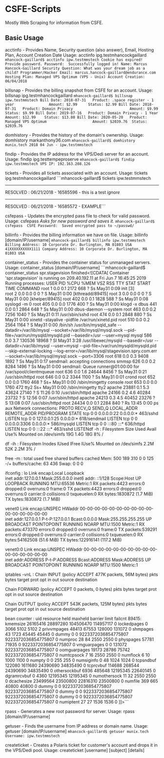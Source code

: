 # CSFE-Scripts
Mostly Web Scraping for information from CSFE.

## Basic Usage
acctinfo -
	Provides Name, Security question (also answer), Email, Hosting Plan, Account Creation Date
	Usage: acctinfo ipg.testmhancockgaillard
	```mhancock-gaillard$ acctinfo ipw.testmmstech
Cookie has expired! Provide password.
Password: 
Successfully logged in!
Name: Marcus Hancock-Gaillard
Security Question: What was your dream job as a child? Programmer/Hacker
Email: marcus.hancock-gaillard@endurance.com
Hosting Plan: Managed VPS Optimum (VPS - Unix)
Account Creation: 06/04/2018```

billsnap -
	Provides the billing snapshot from CSFE for an account.
	Usage: billsnap ipg.testmhancockgaillard
	```mhancock-gaillard$ billsnap ipw.testmmstech
Bill Date: 2018-07-31	Product: .space register - 1 year                Amount: $2.99     Status: $2.99
Bill Date: 2018-07-31	Product: Domain Privacy                          Amount: $9.99     Status: $9.99
Bill Date: 2019-07-16	Product: Domain Privacy - 1 Year                 Amount: $12.99    Status: $13.80
Bill Date: 2020-05-20	Product: Managed VPS Optimum                     Amount: $2039.76  Status: $2039.76```

domhistory -
	Provides the history of the domain's ownership.
	Usage: domhistory markanthony36.com
	```mhancock-gaillard$ domhistory munix.tech
2018 04 Jun - ipw.testmmstech```

findip -
	Provides the IP address for the VPS/Dedi server for an account.
	Usage: findip ipg.testtempeproserve
	```mhancock-gaillard$ findip ipw.testmmstech
VPS IP: 192.163.208.126```
	
tickets -
	Provides all tickets associated with an account.
	Usage: tickets ipg.testmhancockgaillard
	```mhancock-gaillard$ tickets ipw.testmmstech
************************************************************
RESOLVED : 06/21/2018 - 16585596 - this is a test *ignore*
************************************************************
RESOLVED : 06/21/2018 - 16585572 - EXAMPLE```

csfepass -
	Updates the encrypted pass file to check for valid password.
	Usage: csfepass
		*Asks for new password and saves it.*
	```mhancock-gaillard$ csfepass 
CSFE Password: 
Saved encrypted pass to ~/passwd/```

billinfo -
	Provides the billing information we have on file.
	Usage: billinfo [domain/IP/username]
	```mhancock-gaillard$ billinfo ipw.testmmstech
Billing Address:
	10 Corporate Dr.
	Burlington, MA 01803
	USA
	41XXXXXXXXXX1111
Company Address:
	10 Corporate Dr.
	Burlington, MA 01803
	USA```
	
container_status -
	Provides the container status for unmanaged servers.
	Usage: container_status [domain/IP/username]
	```mhancock-gaillard$ container_status spr.stagevision
<response><status>finished</status><content><![CDATA[ Container 'spr.stagevision' is running on 209.40.192.11 at Fri Jun  7 16:45:25 2019
Running processes:
USER	PID	%CPU	%MEM	VSZ	RSS	TTY	STAT	START	TIME	COMMAND
root	1	0.0	0.1	2172	668	?	Ss	May31	0:09	init [3]      
root	2	0.0	0.0	0	0	?	S	May31	0:00	[kthreadd/89415]
root	3	0.0	0.0	0	0	?	S	May31	0:00	[khelper/89415]
root	402	0.0	0.1	1828	588	?	Ss	May31	0:08	syslogd -m 0
root	405	0.0	0.0	1776	400	?	Ss	May31	0:00	klogd -x
dbus	441	0.0	0.1	2864	648	?	Ss	May31	0:00	dbus-daemon --system
root	463	0.0	0.2	7256	1040	?	Ss	May31	0:11	/usr/sbin/sshd
root	474	0.0	0.1	2848	880	?	Ss	May31	0:00	xinetd -stayalive -pidfile /var/run/xinetd.pid
root	510	0.0	0.2	2564	1164	?	S	May31	0:00	/bin/sh /usr/bin/mysqld_safe --datadir=/var/lib/mysql --socket=/var/lib/mysql/mysql.sock --pid-file=/var/run/mysqld/mysqld.pid --basedir=/usr --user=mysql
mysql	586	0.0	3.7	130536	18968	?	Sl	May31	3:28	/usr/libexec/mysqld --basedir=/usr --datadir=/var/lib/mysql --user=mysql --pid-file=/var/run/mysqld/mysqld.pid --skip-external-locking --log-error=/var/lib/mysql/stagevision.spry.com.err --socket=/var/lib/mysql/mysql.sock --port=3306
root	618	0.0	0.3	9408	1892	?	Ss	May31	0:17	sendmail: accepting connections
smmsp	626	0.0	0.2	8284	1496	?	Ss	May31	0:00	sendmail: Queue runner@01:00:00 for /var/spool/clientmqueue
root	636	0.0	1.6	24644	8456	?	Ss	May31	0:21	/usr/sbin/httpd
root	646	0.0	0.2	3344	1100	?	Ss	May31	0:01	crond
root	652	0.0	0.0	1760	468	?	Ss+	May31	0:00	/sbin/mingetty console
root	653	0.0	0.0	1760	472	tty2	Ss+	May31	0:00	/sbin/mingetty tty2
apache	23881	0.1	5.3	43624	27140	?	S	11:26	0:10	/usr/sbin/httpd
apache	24166	0.2	4.6	40284	23732	?	S	12:56	0:07	/usr/sbin/httpd
apache	24213	0.3	4.5	40452	23276	?	S	13:08	0:07	/usr/sbin/httpd
root	24434	0.0	0.1	2284	840	?	Rs	13:45	0:00	ps aux
Network connections:
PROTO	RECV_Q	SEND_Q	LOCAL_ADDR	REMOTE_ADDR	PID/PROGRAM	STATE
tcp	0	0	0.0.0.0:22	0.0.0.0:*	463/sshd            	LISTEN
tcp	0	0	127.0.0.1:25	0.0.0.0:*	618/sendmail        	LISTEN
tcp	0	0	0.0.0.0:3306	0.0.0.0:*	586/mysqld          	LISTEN
tcp	0	0	:::80	:::*	636/httpd           	LISTEN
tcp	0	0	:::22	:::*	463/sshd            	LISTENdf -h :
Filesystem            Size  Used Avail Use% Mounted on
/dev/simfs             19G  1.4G   18G   8% /

df -ih :
Filesystem            Inodes   IUsed   IFree IUse% Mounted on
/dev/simfs              2.2M     52K    2.2M    3% /

free -m :
             total       used       free     shared    buffers     cached
Mem:           500        189        310          0          0        125
-/+ buffers/cache:         63        436
Swap:            0          0          0

ifconfig :
lo        Link encap:Local Loopback  
          inet addr:127.0.0.1  Mask:255.0.0.0
          inet6 addr: ::1/128 Scope:Host
          UP LOOPBACK RUNNING  MTU:65536  Metric:1
          RX packets:4423 errors:0 dropped:0 overruns:0 frame:0
          TX packets:4423 errors:0 dropped:0 overruns:0 carrier:0
          collisions:0 txqueuelen:0 
          RX bytes:1830872 (1.7 MiB)  TX bytes:1830872 (1.7 MiB)

venet0    Link encap:UNSPEC  HWaddr 00-00-00-00-00-00-00-00-00-00-00-00-00-00-00-00  
          inet addr:127.0.0.1  P-t-P:127.0.0.1  Bcast:0.0.0.0  Mask:255.255.255.255
          UP BROADCAST POINTOPOINT RUNNING NOARP  MTU:1500  Metric:1
          RX packets:473370 errors:0 dropped:0 overruns:0 frame:0
          TX packets:539291 errors:0 dropped:0 overruns:0 carrier:0
          collisions:0 txqueuelen:0 
          RX bytes:54162508 (51.6 MiB)  TX bytes:122916141 (117.2 MiB)

venet0:0  Link encap:UNSPEC  HWaddr 00-00-00-00-00-00-00-00-00-00-00-00-00-00-00-00  
          inet addr:ADDRESS  P-t-P:ADDRESS  Bcast:ADDRESS  Mask:ADDRESS
          UP BROADCAST POINTOPOINT RUNNING NOARP  MTU:1500  Metric:1


iptables -vnL :
Chain INPUT (policy ACCEPT 477K packets, 56M bytes)
 pkts bytes target     prot opt in     out     source               destination         

Chain FORWARD (policy ACCEPT 0 packets, 0 bytes)
 pkts bytes target     prot opt in     out     source               destination         

Chain OUTPUT (policy ACCEPT 543K packets, 125M bytes)
 pkts bytes target     prot opt in     out     source               destination         

bean counter :
       uid  resource                     held              maxheld              barrier                limit              failcnt
    89415:  kmemsize                 26165416             28897280            104506470            114957117                    0
            lockedpages                     0                 3066                 5102                 5102                    2
            privvmpages                 48413                67553               128000               131072                    0
            shmpages                       43                 1723                45445                45445                    0
            dummy                           0                    0  9223372036854775807  9223372036854775807                    0
            numproc                        28                   84                 2550                 2550                    0
            physpages                   57781                71935                    0  9223372036854775807                    0
            vmguarpages                     0                    0               131072  9223372036854775807                    0
            oomguarpages                19173                28786                75742  9223372036854775807                    0
            numtcpsock                      7                   16                 2550                 2550                    0
            numflock                        6                   10                 1000                 1100                    0
            numpty                          0                    0                  255                  255                    0
            numsiginfo                      0                   48                 1024                 1024                    0
            tcpsndbuf                  122080              1611680             24390690             34835490                    0
            tcprcvbuf                  114688               268544             24390690             34835490                    0
            othersockbuf                 6936               485648             12195345             22640145                    0
            dgramrcvbuf                     0                 4360             12195345             12195345                    0
            numothersock                   11                   32                 2550                 2550                    0
            dcachesize               23499564             23500800             22816310             23500800                    0
            numfile                       369                  665                40800                40800                    0
            dummy                           0                    0  9223372036854775807  9223372036854775807                    0
            dummy                           0                    0  9223372036854775807  9223372036854775807                    0
            dummy                           0                    0  9223372036854775807  9223372036854775807                    0
            numiptent                      27                   27                 1536                 1536                    0
 ]]></content></response>```
	
rpass -
	Generates a new root password for server.
	Usage: rpass [domain/IP/username]
	
getuser -
	Finds the username from IP address or domain name.
	Usage: getuser [domain/IP/username]
	```mhancock-gaillard$ getuser munix.tech
Username: ipw.testmmstech```
	
createticket -
	Creates a Polaris ticket for customer's account and drops it in the VPS/Dedi pool.
	Usage: createticket [username] [subject] [details]
